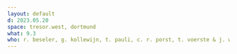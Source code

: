 ```yaml
---
layout: default
d: 2023.05.20
space: tresor.west, dortmund
what: 9.3
who: r. beseler, g. kollewijn, t. pauli, c. r. porst, t. voerste & j. weigandt
---
```

